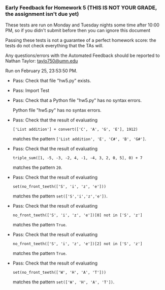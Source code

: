 ### Early Feedback for Homework 5 (THIS IS NOT YOUR GRADE, the assignment isn't due yet)

These tests are run on Monday and Tuesday nights some time after 10:00 PM, so if you didn't submit before then you can ignore this document

Passing these tests is not a guarantee of a perfect homework score: the tests do not check everything that the TAs will.

Any questions/errors with the Automated Feedback should be reported to Nathan Taylor: taylo750@umn.edu

Run on February 25, 23:53:50 PM.

+ Pass: Check that file "hw5.py" exists.

+ Pass: Import Test

+ Pass: Check that a Python file "hw5.py" has no syntax errors.

    Python file "hw5.py" has no syntax errors.



+ Pass: 
Check that the result of evaluating
   ```
   ['List addition'] + convert(['C', 'A', 'G', 'E'], 1912)
   ```
   matches the pattern `['List addition', 'E', 'C#', 'B', 'G#']`.

   




+ Pass: 
Check that the result of evaluating
   ```
   triple_sum([1, -5, -3, -2, 4, -1, -4, 3, 2, 0, 5], 0) + 7
   ```
   matches the pattern `20`.

   




+ Pass: 
Check that the result of evaluating
   ```
   set(no_front_teeth(['S', 'i', 'z', 'e']))
   ```
   matches the pattern `set(['S','i','z','e'])`.

   




+ Pass: 
Check that the result of evaluating
   ```
   no_front_teeth(['S', 'i', 'z', 'e'])[0] not in ['S', 'z']
   ```
   matches the pattern `True`.

   




+ Pass: 
Check that the result of evaluating
   ```
   no_front_teeth(['S', 'i', 'z', 'e'])[2] not in ['S', 'z']
   ```
   matches the pattern `True`.

   




+ Pass: 
Check that the result of evaluating
   ```
   set(no_front_teeth(['W', 'H', 'A', 'T']))
   ```
   matches the pattern `set(['W', 'H', 'A', 'T'])`.

   





